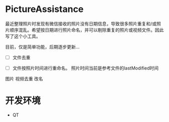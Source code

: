 # PictureAssistance

最近整理照片时发现有微信接收的照片没有日期信息，导致很多照片重复和/或照片顺序混乱。希望按日期进行照片命名，并可以剔除重复的照片或视频文件。因此写了这个小工具。

目前，仅是简单功能，后期逐步更新...

+ [ ] 文件去重

+ [ ] 文件按照片时间进行重命名。 照片时间当前是参考文件的lastModified时间 

图片 视频去重  改名


# 开发环境

+ QT 
